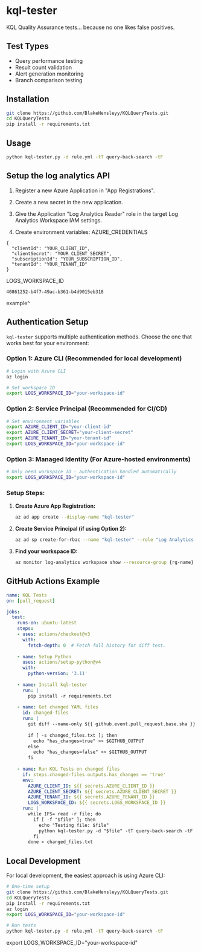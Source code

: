 # kql-tester
KQL Quality Assurance tests... because no one likes false positives.

## Test Types
- Query performance testing
- Result count validation
- Alert generation monitoring
- Branch comparison testing

## Installation
```bash
git clone https://github.com/BlakeHensleyy/KQLQueryTests.git
cd KQLQueryTests
pip install -r requirements.txt
```

## Usage
```bash
python kql-tester.py -d rule.yml -tT query-back-search -tF
```

## Setup the log analytics API
1. Register a new Azure Application in "App Registrations". 

2. Create a new secret in the new application.

3. Give the Application "Log Analytics Reader" role in the target Log Analytics Workspace IAM settings.

4. Create environment variables:
AZURE_CREDENTIALS
```
{
  "clientId": "YOUR_CLIENT_ID",
  "clientSecret": "YOUR_CLIENT_SECRET",
  "subscriptionId": "YOUR_SUBSCRIPTION_ID",
  "tenantId": "YOUR_TENANT_ID"
}
```
LOGS_WORKSPACE_ID
```
40861252-b4f7-49ac-b361-b4d9015eb318
```
example^

## Authentication Setup

`kql-tester` supports multiple authentication methods. Choose the one that works best for your environment:

### Option 1: Azure CLI (Recommended for local development)
```bash
# Login with Azure CLI
az login

# Set workspace ID
export LOGS_WORKSPACE_ID="your-workspace-id"
```

### Option 2: Service Principal (Recommended for CI/CD)
```bash
# Set environment variables
export AZURE_CLIENT_ID="your-client-id"
export AZURE_CLIENT_SECRET="your-client-secret" 
export AZURE_TENANT_ID="your-tenant-id"
export LOGS_WORKSPACE_ID="your-workspace-id"
```

### Option 3: Managed Identity (For Azure-hosted environments)
```bash
# Only need workspace ID - authentication handled automatically
export LOGS_WORKSPACE_ID="your-workspace-id"
```

### Setup Steps:

1. **Create Azure App Registration:**
   ```bash
   az ad app create --display-name "kql-tester"
   ```

2. **Create Service Principal (if using Option 2):**
   ```bash
   az ad sp create-for-rbac --name "kql-tester" --role "Log Analytics Reader" --scopes "/subscriptions/{subscription-id}/resourceGroups/{rg-name}/providers/Microsoft.OperationalInsights/workspaces/{workspace-name}"
   ```

3. **Find your workspace ID:**
   ```bash
   az monitor log-analytics workspace show --resource-group {rg-name} --workspace-name {workspace-name} --query customerId -o tsv
   ```

## GitHub Actions Example

```yaml
name: KQL Tests
on: [pull_request]

jobs:
  test:
    runs-on: ubuntu-latest
    steps:
    - uses: actions/checkout@v3
      with:
        fetch-depth: 0  # Fetch full history for diff test.
    
    - name: Setup Python
      uses: actions/setup-python@v4
      with:
        python-version: '3.11'
    
    - name: Install kql-tester
      run: |
        pip install -r requirements.txt
    
    - name: Get changed YAML files
      id: changed-files
      run: |
        git diff --name-only ${{ github.event.pull_request.base.sha }} ${{ github.sha }} | grep '\.ya\?ml$' > changed_files.txt || true
        
        if [ -s changed_files.txt ]; then
          echo "has_changes=true" >> $GITHUB_OUTPUT
        else
          echo "has_changes=false" >> $GITHUB_OUTPUT
        fi
    
    - name: Run KQL Tests on changed files
      if: steps.changed-files.outputs.has_changes == 'true'
      env:
        AZURE_CLIENT_ID: ${{ secrets.AZURE_CLIENT_ID }}
        AZURE_CLIENT_SECRET: ${{ secrets.AZURE_CLIENT_SECRET }}
        AZURE_TENANT_ID: ${{ secrets.AZURE_TENANT_ID }}
        LOGS_WORKSPACE_ID: ${{ secrets.LOGS_WORKSPACE_ID }}
      run: |
        while IFS= read -r file; do
          if [ -f "$file" ]; then
            echo "Testing file: $file"
            python kql-tester.py -d "$file" -tT query-back-search -tF
          fi
        done < changed_files.txt
```

## Local Development

For local development, the easiest approach is using Azure CLI:

```bash
# One-time setup
git clone https://github.com/BlakeHensleyy/KQLQueryTests.git
cd KQLQueryTests
pip install -r requirements.txt
az login
export LOGS_WORKSPACE_ID="your-workspace-id"

# Run tests
python kql-tester.py -d rule.yml -tT query-back-search -tF
```
export LOGS_WORKSPACE_ID="your-workspace-id"
